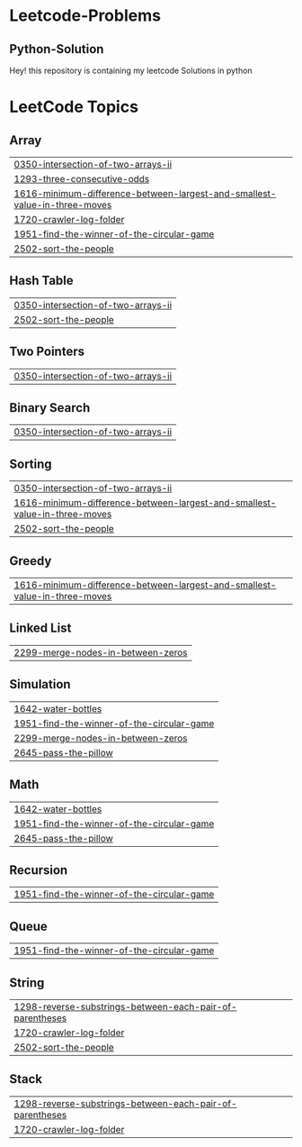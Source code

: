 # Leetcode-Problems 
## Python-Solution
Hey! this repository is containing my leetcode Solutions in python

<!---LeetCode Topics Start-->
# LeetCode Topics
## Array
|  |
| ------- |
| [0350-intersection-of-two-arrays-ii](https://github.com/y2010-ops/Leetcode-Problems--Python-Solution/tree/master/0350-intersection-of-two-arrays-ii) |
| [1293-three-consecutive-odds](https://github.com/y2010-ops/Leetcode-Problems--Python-Solution/tree/master/1293-three-consecutive-odds) |
| [1616-minimum-difference-between-largest-and-smallest-value-in-three-moves](https://github.com/y2010-ops/Leetcode-Problems--Python-Solution/tree/master/1616-minimum-difference-between-largest-and-smallest-value-in-three-moves) |
| [1720-crawler-log-folder](https://github.com/y2010-ops/Leetcode-Problems--Python-Solution/tree/master/1720-crawler-log-folder) |
| [1951-find-the-winner-of-the-circular-game](https://github.com/y2010-ops/Leetcode-Problems--Python-Solution/tree/master/1951-find-the-winner-of-the-circular-game) |
| [2502-sort-the-people](https://github.com/y2010-ops/Leetcode-Problems--Python-Solution/tree/master/2502-sort-the-people) |
## Hash Table
|  |
| ------- |
| [0350-intersection-of-two-arrays-ii](https://github.com/y2010-ops/Leetcode-Problems--Python-Solution/tree/master/0350-intersection-of-two-arrays-ii) |
| [2502-sort-the-people](https://github.com/y2010-ops/Leetcode-Problems--Python-Solution/tree/master/2502-sort-the-people) |
## Two Pointers
|  |
| ------- |
| [0350-intersection-of-two-arrays-ii](https://github.com/y2010-ops/Leetcode-Problems--Python-Solution/tree/master/0350-intersection-of-two-arrays-ii) |
## Binary Search
|  |
| ------- |
| [0350-intersection-of-two-arrays-ii](https://github.com/y2010-ops/Leetcode-Problems--Python-Solution/tree/master/0350-intersection-of-two-arrays-ii) |
## Sorting
|  |
| ------- |
| [0350-intersection-of-two-arrays-ii](https://github.com/y2010-ops/Leetcode-Problems--Python-Solution/tree/master/0350-intersection-of-two-arrays-ii) |
| [1616-minimum-difference-between-largest-and-smallest-value-in-three-moves](https://github.com/y2010-ops/Leetcode-Problems--Python-Solution/tree/master/1616-minimum-difference-between-largest-and-smallest-value-in-three-moves) |
| [2502-sort-the-people](https://github.com/y2010-ops/Leetcode-Problems--Python-Solution/tree/master/2502-sort-the-people) |
## Greedy
|  |
| ------- |
| [1616-minimum-difference-between-largest-and-smallest-value-in-three-moves](https://github.com/y2010-ops/Leetcode-Problems--Python-Solution/tree/master/1616-minimum-difference-between-largest-and-smallest-value-in-three-moves) |
## Linked List
|  |
| ------- |
| [2299-merge-nodes-in-between-zeros](https://github.com/y2010-ops/Leetcode-Problems--Python-Solution/tree/master/2299-merge-nodes-in-between-zeros) |
## Simulation
|  |
| ------- |
| [1642-water-bottles](https://github.com/y2010-ops/Leetcode-Problems--Python-Solution/tree/master/1642-water-bottles) |
| [1951-find-the-winner-of-the-circular-game](https://github.com/y2010-ops/Leetcode-Problems--Python-Solution/tree/master/1951-find-the-winner-of-the-circular-game) |
| [2299-merge-nodes-in-between-zeros](https://github.com/y2010-ops/Leetcode-Problems--Python-Solution/tree/master/2299-merge-nodes-in-between-zeros) |
| [2645-pass-the-pillow](https://github.com/y2010-ops/Leetcode-Problems--Python-Solution/tree/master/2645-pass-the-pillow) |
## Math
|  |
| ------- |
| [1642-water-bottles](https://github.com/y2010-ops/Leetcode-Problems--Python-Solution/tree/master/1642-water-bottles) |
| [1951-find-the-winner-of-the-circular-game](https://github.com/y2010-ops/Leetcode-Problems--Python-Solution/tree/master/1951-find-the-winner-of-the-circular-game) |
| [2645-pass-the-pillow](https://github.com/y2010-ops/Leetcode-Problems--Python-Solution/tree/master/2645-pass-the-pillow) |
## Recursion
|  |
| ------- |
| [1951-find-the-winner-of-the-circular-game](https://github.com/y2010-ops/Leetcode-Problems--Python-Solution/tree/master/1951-find-the-winner-of-the-circular-game) |
## Queue
|  |
| ------- |
| [1951-find-the-winner-of-the-circular-game](https://github.com/y2010-ops/Leetcode-Problems--Python-Solution/tree/master/1951-find-the-winner-of-the-circular-game) |
## String
|  |
| ------- |
| [1298-reverse-substrings-between-each-pair-of-parentheses](https://github.com/y2010-ops/Leetcode-Problems--Python-Solution/tree/master/1298-reverse-substrings-between-each-pair-of-parentheses) |
| [1720-crawler-log-folder](https://github.com/y2010-ops/Leetcode-Problems--Python-Solution/tree/master/1720-crawler-log-folder) |
| [2502-sort-the-people](https://github.com/y2010-ops/Leetcode-Problems--Python-Solution/tree/master/2502-sort-the-people) |
## Stack
|  |
| ------- |
| [1298-reverse-substrings-between-each-pair-of-parentheses](https://github.com/y2010-ops/Leetcode-Problems--Python-Solution/tree/master/1298-reverse-substrings-between-each-pair-of-parentheses) |
| [1720-crawler-log-folder](https://github.com/y2010-ops/Leetcode-Problems--Python-Solution/tree/master/1720-crawler-log-folder) |
<!---LeetCode Topics End-->